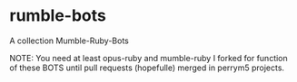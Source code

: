 rumble-bots
===========

A collection Mumble-Ruby-Bots


NOTE: You need at least opus-ruby and mumble-ruby I forked for function of these BOTS until pull requests (hopefulle) merged in perrym5 projects.
